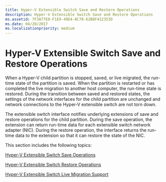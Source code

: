```yaml
---
title: Hyper-V Extensible Switch Save and Restore Operations
description: Hyper-V Extensible Switch Save and Restore Operations
ms.assetid: 7F3A77E0-F1E9-49E4-8C78-62B8F412353D
ms.date: 04/20/2017
ms.localizationpriority: medium
---
```


# Hyper-V Extensible Switch Save and Restore Operations


When a Hyper-V child partition is stopped, saved, or live migrated, the run-time state of the partition is saved. When the partition is restarted or has completed the live migration to another host computer, the run-time state is restored. During the transition between saved and restored states, the settings of the network interfaces for the child partition are unchanged and network connections to the Hyper-V extensible switch are not torn down.

The extensible switch interface notifies underlying extensions of save and restore operations for the child partition. During the save operation, the extension can return run-time data for each extensible switch network adapter (NIC). During the restore operation, the interface returns the run-time data to the extension so that it can restore the state of the NIC.

This section includes the following topics:

[Hyper-V Extensible Switch Save Operations](hyper-v-extensible-switch-save-operations.md)

[Hyper-V Extensible Switch Restore Operations](hyper-v-extensible-switch-restore-operations.md)

[Hyper-V Extensible Switch Live Migration Support](hyper-v-extensible-switch-live-migration-support.md)

 

 





